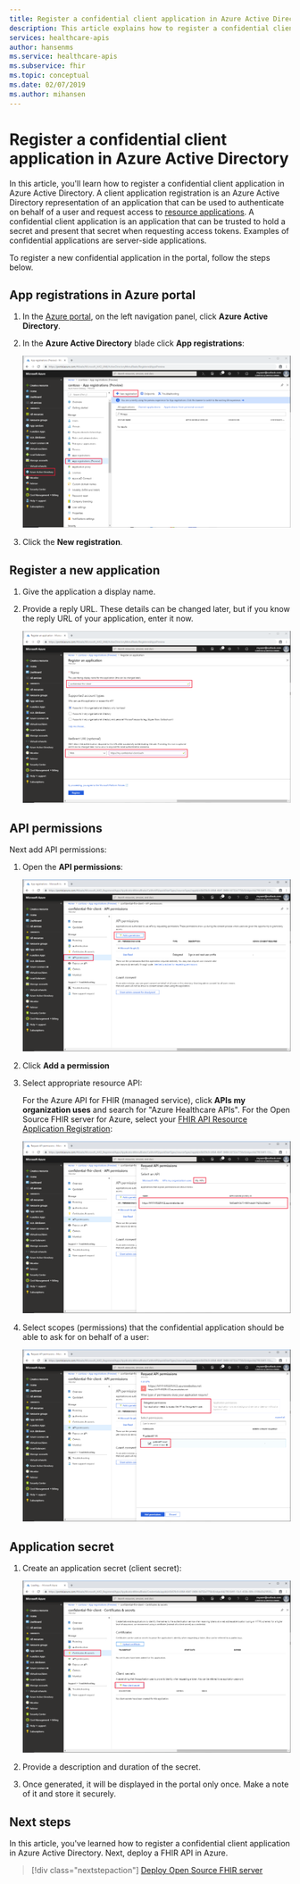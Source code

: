 ```yaml
---
title: Register a confidential client application in Azure Active Directory - Azure API for FHIR
description: This article explains how to register a confidential client application in Azure Active Directory.
services: healthcare-apis
author: hansenms
ms.service: healthcare-apis
ms.subservice: fhir
ms.topic: conceptual
ms.date: 02/07/2019
ms.author: mihansen
---
```


# Register a confidential client application in Azure Active Directory

In this article, you'll learn how to register a confidential client application in Azure Active Directory. A client application registration is an Azure Active Directory representation of an application that can be used to authenticate on behalf of a user and request access to [resource applications](register-resource-azure-ad-client-app.md). A confidential client application is an application that can be trusted to hold a secret and present that secret when requesting access tokens. Examples of confidential applications are server-side applications.

To register a new confidential application in the portal, follow the steps below.

## App registrations in Azure portal

1. In the [Azure portal](https://portal.azure.com), on the left navigation panel, click **Azure Active Directory**.

2. In the **Azure Active Directory** blade click **App registrations**:

    ![Azure portal. New App Registration.](media/how-to-aad/portal-aad-new-app-registration.png)

3. Click the **New registration**.

## Register a new application

1. Give the application a display name.

2. Provide a reply URL. These details can be changed later, but if you know the reply URL of your application, enter it now.

    ![New Confidential Client App Registration.](media/how-to-aad/portal-aad-register-new-app-registration-CONF-CLIENT.png)

## API permissions

Next add API permissions:

1. Open the **API permissions**:

    ![Confidential client. API Permissions](media/how-to-aad/portal-aad-register-new-app-registration-CONF-CLIENT-API-Permissions.png)

2. Click **Add a permission**

3. Select appropriate resource API:

    For the Azure API for FHIR (managed service), click **APIs my organization uses** and search for "Azure Healthcare APIs". For the Open Source FHIR server for Azure, select your [FHIR API Resource Application Registration](register-resource-azure-ad-client-app.md):

    ![Confidential client. My APIs](media/how-to-aad/portal-aad-register-new-app-registration-CONF-CLIENT-API-MyApis.png)

4. Select scopes (permissions) that the confidential application should be able to ask for on behalf of a user:

    ![Confidential client. Delegated Permissions](media/how-to-aad/portal-aad-register-new-app-registration-CONF-CLIENT-API-DelegatedPermissions.png)

## Application secret

1. Create an application secret (client secret):

    ![Confidential client. Application Secret](media/how-to-aad/portal-aad-register-new-app-registration-CONF-CLIENT-SECRET.png)

2. Provide a description and duration of the secret.

3. Once generated, it will be displayed in the portal only once. Make a note of it and store it securely.

## Next steps

In this article, you've learned how to register a confidential client application in Azure Active Directory. Next, deploy a FHIR API in Azure.
 
>[!div class="nextstepaction"]
>[Deploy Open Source FHIR server](fhir-oss-powershell-quickstart.md)